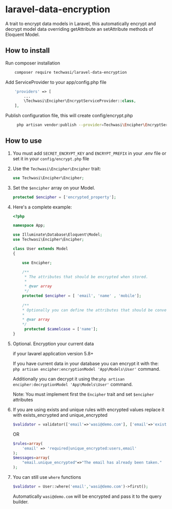 # laravel-data-encryption
A trait to encrypt data models in Laravel, this automatically encrypt and decrypt model data overriding getAttribute an setAttribute methods of Eloquent Model.
## How to install
Run composer installation
```bash
    composer require techwasi/laravel-data-encryption
```
    
Add ServiceProvider to your app/config.php file
```php
    'providers' => [
        ...
        \Techwasi\Encipher\EncryptServiceProvider::class,
    ],
```
Publish configuration file, this will create config/encrypt.php 
```bash
     php artisan vendor:publish --provider=Techwasi\Encipher\EncryptServiceProvider
``` 

## How to use

1.  You must add `SECRET_ENCRYPT_KEY` and `ENCRYPT_PREFIX` in your .env file or set it in your `config/encrypt.php` file

2. Use the `Techwasi\Encipher\Encipher` trait:
    
    ```php
    use Techwasi\Encipher\Encipher;
    ```  
    
3. Set the `$encipher` array on your Model.

    ```php
    protected $encipher = ['encrypted_property'];
    ```
    
4. Here's a complete example:

    ```php
    <?php
    
    namespace App;
    
    use Illuminate\Database\Eloquent\Model;
    use Techwasi\Encipher\Encipher;
    
    class User extends Model
    {
    
        use Encipher;
    
        /**
         * The attributes that should be encrypted when stored.
         *
         * @var array
         */
        protected $encipher = [ 'email', 'name' , 'mobile'];
     
        /**
        * Optionally you can define the attributes that should be converted to camelcase when retrieve.
        *
        * @var array
        */
         protected $camelcase = ['name'];
    }
    ```
5. Optional. Encryption your current data

    if your lavarel application version 5.8+

    If you have current data in your database you can encrypt it with the: `php artisan encipher:encryptionModel 'App\Models\User'` command.
    
    Additionally you can decrypt it using the:`php artisan encipher:decryptionModel 'App\Models\User'` command.
    
    Note: You must implement first the `Encipher` trait and set `$encipher` attributes
6. If you are using exists and unique rules with encrypted values replace it with exists_encrypted and unique_encrypted 
    ```php      
   $validator = validator(['email'=>'wasi@demo.com'], ['email'=>'exists_encrypted:users,email']);
    ```
    OR
    ```php      
    $rules=array(
        'email' => 'required|unique_encrypted:users,email'
    );
    $messages=array(
        "email.unique_encrypted"=>"The email has already been taken."
    );
    ```
7. You can still use `where` functions 
   ```php      
   $validator = User::where('email','wasi@demo.com')->first();
   ```
   Automatically `wasi@demo.com` will be encrypted and pass it to the query builder.
   

